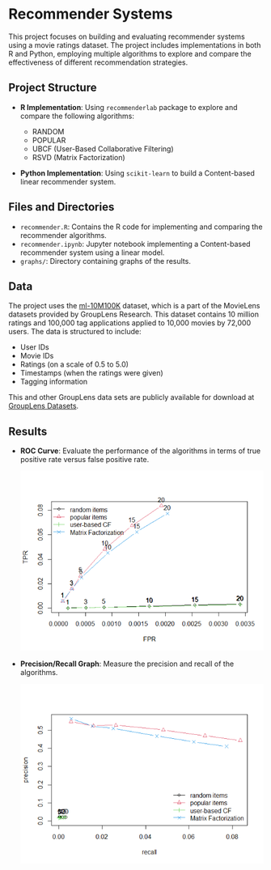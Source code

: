 # Recommender Systems 

This project focuses on building and evaluating recommender systems using a movie ratings dataset. The project includes implementations in both R and Python, employing multiple algorithms to explore and compare the effectiveness of different recommendation strategies.

## Project Structure

- **R Implementation**: Using `recommenderlab` package to explore and compare the following algorithms:
  - RANDOM
  - POPULAR
  - UBCF (User-Based Collaborative Filtering)
  - RSVD (Matrix Factorization)

- **Python Implementation**: Using `scikit-learn` to build a Content-based linear recommender system.

## Files and Directories

- `recommender.R`: Contains the R code for implementing and comparing the recommender algorithms.
- `recommender.ipynb`: Jupyter notebook implementing a Content-based recommender system using a linear model.
- `graphs/`: Directory containing graphs of the results.

## Data

The project uses the [ml-10M100K](https://grouplens.org/datasets/movielens/10m/) dataset, which is a part of the MovieLens datasets provided by GroupLens Research. This dataset contains 10 million ratings and 100,000 tag applications applied to 10,000 movies by 72,000 users. The data is structured to include:
- User IDs
- Movie IDs
- Ratings (on a scale of 0.5 to 5.0)
- Timestamps (when the ratings were given)
- Tagging information

This and other GroupLens data sets are publicly available for download at [GroupLens Datasets](https://grouplens.org/datasets/).

## Results

- **ROC Curve**: Evaluate the performance of the algorithms in terms of true positive rate versus false positive rate.

  ![ROC Curve](graphs/ROC_curve.png)

- **Precision/Recall Graph**: Measure the precision and recall of the algorithms.

  ![Precision/Recall Graph](graphs/precision_recall.png)

